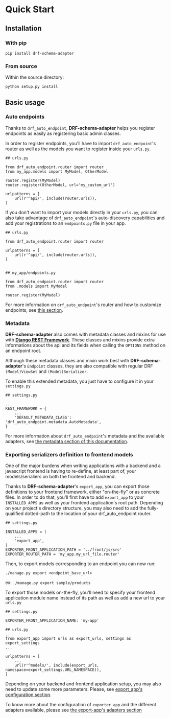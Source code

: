 # Quick Start

## Installation

### With pip

`pip install drf-schema-adapter`

### From source

Within the source directory:

`python setup.py install`

## Basic usage

### Auto endpoints

Thanks to `drf_auto_endpoint`, **DRF-schema-adapter** helps you register endpoints as
easily as registering basic admin classes.

In order to register endpoints, you'll have to import `drf_auto_endpoint`'s router as
well as the models you want to register inside your `urls.py`.

```
## urls.py

from drf_auto_endpoint.router import router
from my_app.models import MyModel, OtherModel

router.register(MyModel)
router.register(OtherModel, url='my_custom_url')

urlpatterns = [
    url(r'^api/', include(router.urls)),
]
```

If you don't want to import your models directly in your `urls.py`, you can also take 
advantage of `drf_auto_endpoint`'s auto-discovery capabilities and add your registrations
to an `endpoints.py` file in your app.

```
## urls.py

from drf_auto_endpoint.router import router

urlpatterns = [
    url(r'^api/', include(router.urls)),
]


## my_app/endpoints.py

from drf_auto_endpoint.router import router
from .models import MyModel

router.register(MyModel)
```

For more information on `drf_auto_endpoint`'s router and how to customize endpoints, see
[this section](../../drf_auto_endpoint/index.md).

### Metadata

**DRF-schema-adapter** also comes with metadata classes and mixins for use with
**[Django REST Framework](http://www.django-rest-framework.org/api-guide/metadata/)**.
These classes and mixins provide extra informations about the api and its fields when
calling the `OPTIONS` method on an endpoint root.

Although these metadata classes and mixin work best with **DRF-schema-adapter**'s
`Endpoint` classes, they are also compatible with regular DRF `(Model)ViewSet` and
`(Model)Serializer`.

To enable this extended metadata, you just have to configure it in your `settings.py`

```
## settings.py

...
REST_FRAMEWORK = {
    ...
    'DEFAULT_METADATA_CLASS': 'drf_auto_endpoint.metadata.AutoMetadata',
}
```

For more information about `drf_auto_endpoint`'s metadata and the available adapters,
see [the metadata section of this documentation](../../drf_auto_endpoint/metadata.md).

### Exporting serializers definition to frontend models

One of the major burdens when writing applications with a backend and a javascript
frontend is having to re-define, at least part of, your models/serialiers on both the
frontend and backend.

Thanks to **DRF-schema-adapter**'s `export_app`, you can export those definitions to your
frontend framework, either "on-the-fly" or as concrete files. In order to do that,
you'll first have to add `export_app` to your `INSTALLED_APPS` as well as your frontend
application's root path.
Depending on your project's directory structure, you may also need to add the
fully-qualified dotted-path to the location of your drf_auto_endpoint router.


```
## settings.py

INSTALLED_APPS = (
    ...
    'export_app',
)
EXPORTER_FRONT_APPLICATION_PATH = '../front/js/src'
EXPORTER_ROUTER_PATH = 'my_app.my_url_file.router'
```

Then, to export models corresponding to an endpoint you can now run:

`./manage.py export <endpoint_base_url>`

ex: `./manage.py export sample/products`

To export those models on-the-fly, you'll need to specify your frontend application
module name instead of its path as well as add a new url to your `urls.py`

```
## settings.py

EXPORTER_FRONT_APPLICATION_NAME: 'my-app'
```

```
## urls.py
...
from export_app import urls as export_urls, settings as export_settings
...

urlpatterns = [
    ...
    url(r'^models/', include(export_urls, namespace=export_settings.URL_NAMESPACE)),
]
```

Depending on your backend and frontend application setup, you may also need to update
some more parameters. Please, see
[export_app's configuration section](../../export_app/index.md#configuration).

To know more about the configuration of `exporter_app` and the different adapters
available, please see [the export-app's adapters section](../../export_app/index.md#adapters)

